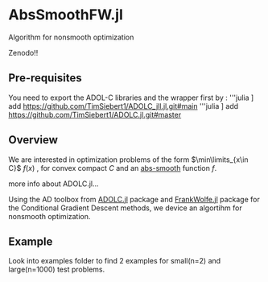 # AbsSmoothFW.jl
Algorithm for nonsmooth optimization

Zenodo!!
## Pre-requisites
You need to export the ADOL-C libraries and the wrapper first by :
'''julia
 ] add https://github.com/TimSiebert1/ADOLC_jll.jl.git#main
'''julia
 ] add https://github.com/TimSiebert1/ADOLC.jl.git#master

## Overview
We are interested in optimization problems of the form $\min\limits_{x\in C}$  $f(x)$ , for convex compact $C$ and an [abs-smooth](https://optimization-online.org/wp-content/uploads/2012/09/3597.pdf) function $f$.

more info about ADOLC.jl...

Using the AD toolbox from [ADOLC.jl](https://github.com/TimSiebert1/ADOLC.jl) package and [FrankWolfe.jl](https://github.com/ZIB-IOL/FrankWolfe.jl) package for the Conditional Gradient Descent methods, we device an algortihm for nonsmooth optimization.

## Example
Look into examples folder to find 2 examples for small(n=2) and large(n=1000) test problems.

 
